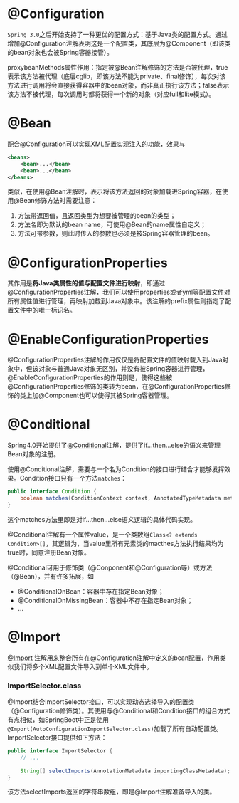 # @Configuration

`Spring 3.0`之后开始支持了一种更优的配置方式：基于Java类的配置方式。通过增加@Configuration注解表明这是一个配置类，其底层为@Component（即该类的bean对象也会被Spring容器接管）。

proxybeanMethods属性作用：指定被@Bean注解修饰的方法是否被代理，true表示该方法被代理（底层cglib，即该方法不能为private、final修饰），每次对该方法进行调用将会直接获得容器中的bean对象，而非真正执行该方法；false表示该方法不被代理，每次调用时都将获得一个新的对象（对应full和lite模式）。



# @Bean

配合@Configuration可以实现XML配置实现注入的功能，效果与

```xml
<beans>
	<bean>...</bean>
    <bean>...</bean>
</beans>
```

类似，在使用@Bean注解时，表示将该方法返回的对象加载进Spring容器，在使用@Bean修饰方法时需要注意：

1. 方法带返回值，且返回类型为想要被管理的bean的类型；
2. 方法名即为默认的bean name，可使用@Bean的name属性自定义；
3. 方法可带参数，则此时传入的参数也必须是被Spring容器管理的bean。



# @ConfigurationProperties

其作用是**将Java类属性的值与配置文件进行映射**，即通过@ConfigurationProperties注解，我们可以使用properties或者yml等配置文件对所有属性值进行管理，再映射加载到Java对象中。该注解的prefix属性则指定了配置文件中的唯一标识名。



# @EnableConfigurationProperties

@ConfigurationProperties注解的作用仅仅是将配置文件的值映射载入到Java对象中，但该对象与普通Java对象无区别，并没有被Spring容器进行管理，@EnableConfigurationProperties的作用则是，使得这些被@ConfigurationProperties修饰的类转为bean，在@ConfigurationProperties修饰的类上加@Component也可以使得其被Spring容器管理。



# @Conditional

Spring4.0开始提供了[@Conditional](https://www.cnblogs.com/cxuanBlog/p/10960575.html)注解，提供了if...then...else的语义来管理Bean对象的注册。

使用@Conditional注解，需要与一个名为Condition的接口进行结合才能够发挥效果。Condition接口只有一个方法`matches`：

```java
public interface Condition {
	boolean matches(ConditionContext context, AnnotatedTypeMetadata metadata);
}
```

这个matches方法里即是对if...then...else语义逻辑的具体代码实现。

@Conditional注解有一个属性value，是一个类数组`Class<? extends Condition>[]`，其逻辑为，当value里所有元素类的macthes方法执行结果均为true时，同意注册Bean对象。

@Conditional可用于修饰类（@Conponent和@Configuration等）或方法（@Bean），并有许多拓展，如

- @ConditionalOnBean：容器中存在指定Bean对象；
- @ConditionalOnMissingBean：容器中不存在指定Bean对象；
- ...



# @Import 

[@Import](https://juejin.cn/post/6844903925242396686) 注解用来整合所有在@Configuration注解中定义的bean配置，作用类似我们将多个XML配置文件导入到单个XML文件中。

### ImportSelector.class

@Import结合ImportSelector接口，可以实现动态选择导入的配置类（@Configuration修饰类）。其使用与@Conditional和Condition接口的组合方式有点相似，如SpringBoot中正是使用`@Import(AutoConfigurationImportSelector.class)`加载了所有自动配置类。ImportSelector接口提供如下方法：

```java
public interface ImportSelector {
	// ...
    
	String[] selectImports(AnnotationMetadata importingClassMetadata);
}
```

该方法selectImports返回的字符串数组，即是@Import注解准备导入的类。



